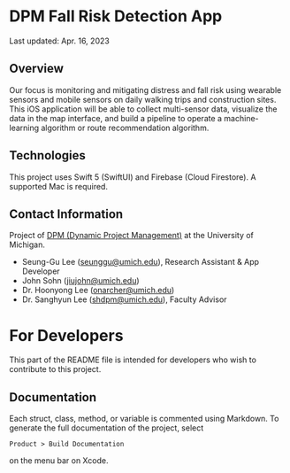 #  DPM Fall Risk Detection App

Last updated: Apr. 16, 2023

## Overview

Our focus is monitoring and mitigating distress and fall risk using wearable sensors and mobile sensors on daily walking trips and construction sites. This iOS application will be able to collect multi-sensor data, visualize the data in the map interface, and build a pipeline to operate a machine-learning algorithm or route recommendation algorithm.

## Technologies

This project uses Swift 5 (SwiftUI) and Firebase (Cloud Firestore). A supported Mac is required. 

## Contact Information

Project of [DPM (Dynamic Project Management)](https://dpm.engin.umich.edu/) at the University of Michigan.

- Seung-Gu Lee (seunggu@umich.edu), Research Assistant & App Developer
- John Sohn (jiujohn@umich.edu)
- Dr. Hoonyong Lee (onarcher@umich.edu)
- Dr. Sanghyun Lee (shdpm@umich.edu), Faculty Advisor

# For Developers

This part of the README file is intended for developers who wish to contribute to this project.

## Documentation

Each struct, class, method, or variable is commented using Markdown. To generate the full documentation of the project, select
```
Product > Build Documentation
```
on the menu bar on Xcode.



